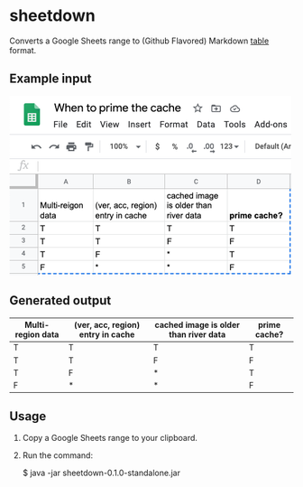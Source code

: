 # sheetdown

Converts a Google Sheets range to (Github Flavored) Markdown [table] format.

[table]: https://github.github.com/gfm/#tables-extension-


## Example input

![screen shot](gsheet.png)

## Generated output

Multi-region data|(ver, acc, region) entry in cache|cached image is older than river data|prime cache?|
|-----------------|---------------------------------|-------------------------------------|------------|
|                T|                                T|                                    T|           T|
|                T|                                T|                                    F|           F|
|                T|                                F|                                    *|           T|
|                F|                                *|                                    *|           F|


## Usage


1. Copy a Google Sheets range to your clipboard.
2. Run the command:

    $ java -jar sheetdown-0.1.0-standalone.jar